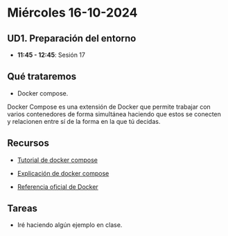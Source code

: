 
# Miércoles 16-10-2024

## UD1. Preparación del entorno

- **11:45 - 12:45**: Sesión 17

## Qué trataremos

- Docker compose.

Docker Compose es una extensión de Docker que permite trabajar con varios contenedores de forma simultánea haciendo que estos se conecten y relacionen entre sí de la forma en la que tú decidas.

## Recursos

- [Tutorial de docker compose](https://anderfernandez.com/blog/tutorial-docker-compose/)

- [Explicación de docker compose](https://pabpereza.dev/docs/cursos/docker/Docker_compose)

- [Referencia oficial de Docker](https://docs.docker.com/reference/)

## Tareas

- Iré haciendo algún ejemplo en clase.


